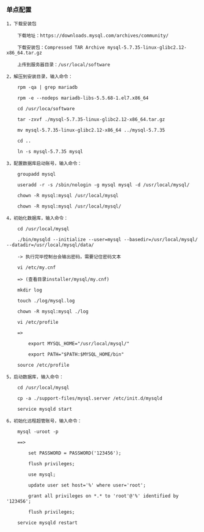 
### 单点配置

	1，下载安装包
	
		下载地址：https://downloads.mysql.com/archives/community/
		
		下载安装包：Compressed TAR Archive mysql-5.7.35-linux-glibc2.12-x86_64.tar.gz
		
		上传到服务器目录：/usr/local/software
		
	2，解压到安装目录，输入命令：
		
		rpm -qa | grep mariadb
		
		rpm -e --nodeps mariadb-libs-5.5.68-1.el7.x86_64
		
		cd /usr/loca/software
		
		tar -zxvf ./mysql-5.7.35-linux-glibc2.12-x86_64.tar.gz
		
		mv mysql-5.7.35-linux-glibc2.12-x86_64 ../mysql-5.7.35
		
		cd ..
		
		ln -s mysql-5.7.35 mysql
		
	3，配置数据库启动账号，输入命令：
		
		groupadd mysql
		
		useradd -r -s /sbin/nologin -g mysql mysql -d /usr/local/mysql/
		
		chown -R mysql:mysql /usr/local/mysql
		
		chown -R mysql:mysql /usr/local/mysql/
	
	4，初始化数据库，输入命令：
		
		cd /usr/local/mysql
		
		./bin/mysqld --initialize --user=mysql --basedir=/usr/local/mysql/ --datadir=/usr/local/mysql/data/
		
		-> 执行完毕控制台会输出密码，需要记住密码文本
		
		vi /etc/my.cnf
		
		=> (查看目录installer/mysql/my.cnf)
		
		mkdir log
		
		touch ./log/mysql.log
		
		chown -R mysql:mysql ./log
		
		vi /etc/profile
		
		=>
			
			export MYSQL_HOME="/usr/local/mysql/"
			
			export PATH="$PATH:$MYSQL_HOME/bin"
			
		source /etc/profile
		
	5，启动数据库，输入命令：
		
		cd /usr/local/mysql
		
		cp -a ./support-files/mysql.server /etc/init.d/mysqld
		
		service mysqld start
	
	6，初始化远程超管账号，输入命令：
		
		mysql -uroot -p
		
		==>
			
			set PASSWORD = PASSWORD('123456');
			
			flush privileges;
			
			use mysql;
			
			update user set host='%' where user='root';
			
			grant all privileges on *.* to 'root'@'%' identified by '123456';
			
			flush privileges;
			
		service mysqld restart

### 
		
		
		
		
